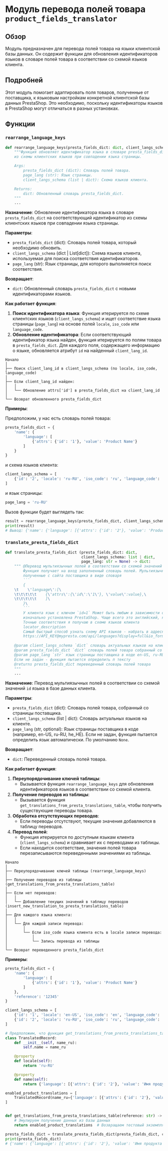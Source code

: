 # Модуль перевода полей товара `product_fields_translator`

## Обзор

Модуль предназначен для перевода полей товара на языки клиентской базы данных. Он содержит функции для обновления идентификаторов языков в словаре полей товара в соответствии со схемой языков клиента.

## Подробней

Этот модуль помогает адаптировать поля товаров, полученные от поставщика, к языковым настройкам конкретной клиентской базы данных PrestaShop. Это необходимо, поскольку идентификаторы языков в PrestaShop могут отличаться в разных установках.

## Функции

### `rearrange_language_keys`

```python
def rearrange_language_keys(presta_fields_dict: dict, client_langs_schema: dict | List[dict], page_lang: str) -> dict:
    """Функция обновляет идентификатор языка в словаре presta_fields_dict на соответствующий идентификатор
    из схемы клиентских языков при совпадении языка страницы.

    Args:
        presta_fields_dict (dict): Словарь полей товара.
        page_lang (str): Язык страницы.
        client_langs_schema (list | dict): Схема языков клиента.

    Returns:
        dict: Обновленный словарь presta_fields_dict.
    """
    ...
```

**Назначение**: Обновление идентификатора языка в словаре `presta_fields_dict` на соответствующий идентификатор из схемы клиентских языков при совпадении языка страницы.

**Параметры**:
- `presta_fields_dict` (dict): Словарь полей товара, который необходимо обновить.
- `client_langs_schema` (dict | List[dict]): Схема языков клиента, используемая для поиска соответствия идентификаторов.
- `page_lang` (str): Язык страницы, для которого выполняется поиск соответствия.

**Возвращает**:
- `dict`: Обновленный словарь `presta_fields_dict` с новыми идентификаторами языков.

**Как работает функция**:
1. **Поиск идентификатора языка**: Функция итерируется по схеме клиентских языков (`client_langs_schema`) и ищет соответствие языка страницы (`page_lang`) на основе полей `locale`, `iso_code` или `language_code`.
2. **Обновление идентификатора**: Если соответствующий идентификатор языка найден, функция итерируется по полям товара в `presta_fields_dict`. Для каждого поля, содержащего информацию о языке, обновляется атрибут `id` на найденный `client_lang_id`.

```
Начало
│
├── Поиск client_lang_id в client_langs_schema (по locale, iso_code, language_code)
│
├── Если client_lang_id найден:
│   │
│   └── Обновление attrs['id'] в presta_fields_dict на client_lang_id
│
└── Возврат обновленного presta_fields_dict
```

**Примеры**:

Предположим, у нас есть словарь полей товара:

```python
presta_fields_dict = {
    'name': {
        'language': [
            {'attrs': {'id': '1'}, 'value': 'Product Name'}
        ]
    }
}
```

и схема языков клиента:

```python
client_langs_schema = [
    {'id': '2', 'locale': 'ru-RU', 'iso_code': 'ru', 'language_code': 'ru-ru'}
]
```

и язык страницы:

```python
page_lang = 'ru-RU'
```

Вызов функции будет выглядеть так:

```python
result = rearrange_language_keys(presta_fields_dict, client_langs_schema, page_lang)
print(result)
# Вывод: {'name': {'language': [{'attrs': {'id': '2'}, 'value': 'Product Name'}]}}
```

### `translate_presta_fields_dict`

```python
def translate_presta_fields_dict (presta_fields_dict: dict, 
                                  client_langs_schema: list | dict, 
                                  page_lang: str = None) -> dict:
    """ @Перевод мультиязычных полей в соответствии со схемой значений `id` языка в базе данных клиента
	    Функция получает на вход заполненный словарь полей. Мультиязычные поля содржат значения,
	    полученные с сайта поставщика в виде словаря 
	    ```
	    {
	\t    \'language\':[\
	\t\t\t\t\t    {\'attrs\':{\'id\':\'1\'}, \'value\':value},\
	\t\t\t\t\t    ]\
	    }\
	    ```
	    У клиента язык с ключом `id=1` Может быть любым в зависимости от того на каком языке была 
	    изначально установлена PrestaShop. Чаще всего это английский, но это не правило.
	    Точные соответствия я получаю в схеме языков клиента 
	    locator_description
	    Самый быстрый способ узнать схему API языков - набрать в адресной строке браузера
	    https://API_KEY@mypresta.com/api/languages?display=full&io_format=JSON
	  
    @param client_langs_schema `dict` словарь актуальных языков на клиенте
    @param presta_fields_dict `dict` словарь полей товара собранный со страницы поставщика
    @param page_lang `str` язык страницы поставщика в коде en-US, ru-RU, he_HE. 
    Если не задан - функция пытается определить п тексту
    @returns presta_fields_dict переведенный словарь полей товара
    """
    ...
```

**Назначение**: Перевод мультиязычных полей в соответствии со схемой значений `id` языка в базе данных клиента.

**Параметры**:
- `presta_fields_dict` (dict): Словарь полей товара, собранный со страницы поставщика.
- `client_langs_schema` (list | dict): Словарь актуальных языков на клиенте.
- `page_lang` (str, optional): Язык страницы поставщика в коде (например, en-US, ru-RU, he_HE). Если не задан, функция пытается определить язык автоматически. По умолчанию `None`.

**Возвращает**:
- `dict`: Переведенный словарь полей товара.

**Как работает функция**:

1.  **Переупорядочивание ключей таблицы**:
    *   Вызывается функция `rearrange_language_keys` для обновления идентификаторов языков в соответствии со схемой клиента.
2.  **Получение переводов из таблицы**:
    *   Вызывается функция `get_translations_from_presta_translations_table`, чтобы получить существующие переводы товара.
3.  **Обработка отсутствующих переводов**:
    *   Если переводы отсутствуют, текущие значения добавляются в таблицу переводов.
4.  **Перевод полей**:
    *   Функция итерируется по доступным языкам клиента (`client_langs_schema`) и сравнивает их с переводами из таблицы.
    *   Если находится соответствие, значения полей товара перезаписываются переведенными значениями из таблицы.

```
Начало
│
├── Переупорядочивание ключей таблицы (rearrange_language_keys)
│
├── Получение переводов из таблицы (get_translations_from_presta_translations_table)
│
├── Если нет переводов:
│   │
│   └── Добавление текущих значений в таблицу переводов (insert_new_translation_to_presta_translations_table)
│
├── Для каждого языка клиента:
│   │
│   └── Для каждой записи перевода:
│       │
│       └── Если iso_code языка клиента есть в locale записи перевода:
│           │
│           └── Запись перевода из таблицы
│
└── Возврат переведенного presta_fields_dict
```

**Примеры**:

```python
presta_fields_dict = {
    'name': {
        'language': [
            {'attrs': {'id': '1'}, 'value': 'Product Name'}
        ]
    },
    'reference': '12345'
}

client_langs_schema = [
    {'id': '1', 'locale': 'en-US', 'iso_code': 'en', 'language_code': 'en-us'},
    {'id': '2', 'locale': 'ru-RU', 'iso_code': 'ru', 'language_code': 'ru-ru'}
]

# Предположим, что функция get_translations_from_presta_translations_table возвращает следующий объект:
class TranslatedRecord:
    def __init__(self, name_ru):
        self.name = name_ru

    @property
    def locale(self):
        return 'ru-RU'

    @property
    def name(self):
        return {'language': [{'attrs': {'id': '2'}, 'value': 'Имя продукта'}]}

enabled_product_translations = [
    TranslatedRecord(name_ru={'language': [{'attrs': {'id': '2'}, 'value': 'Имя продукта'}]})
]


def get_translations_from_presta_translations_table(reference: str) -> list:
    # Эмулируем получение данных из базы данных
    return enabled_product_translations  # Возвращаем тестовый экземпляр

presta_fields_dict = translate_presta_fields_dict(presta_fields_dict, client_langs_schema, page_lang='ru-RU')
print(presta_fields_dict)
# {'name': {'language': [{'attrs': {'id': '2'}, 'value': 'Имя продукта'}]}, 'reference': '12345'}
